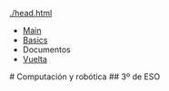 [./head.html](./head.html)
<ul id="ProjectSubmenu">
    <li><a href="../python-first-test/" title="Menu 1">Main</a></li>
    <li><a href="../../drancope-clases" title="Basics">Basics</a></li>
    <li><a  title="Documentation">Documentos</a></li>
    <li><a href="../" title="vuelta">Vuelta</a></li>
</ul>
# Computación y robótica
## 3º de ESO
